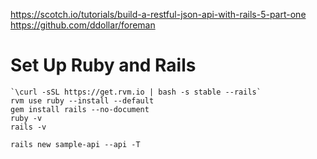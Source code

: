 https://scotch.io/tutorials/build-a-restful-json-api-with-rails-5-part-one
https://github.com/ddollar/foreman



# Set Up Ruby and Rails
```
`\curl -sSL https://get.rvm.io | bash -s stable --rails`
rvm use ruby --install --default
gem install rails --no-document
ruby -v
rails -v
```


```
rails new sample-api --api -T
```
